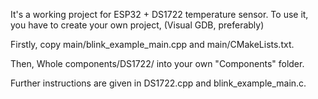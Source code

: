 It's a working project for ESP32 + DS1722 temperature sensor. 
To use it, you have to create your own project, (Visual GDB, preferably)

Firstly,
copy main/blink_example_main.cpp and main/CMakeLists.txt.

Then,
Whole components/DS1722/ into your own "Components" folder.

Further instructions are given in DS1722.cpp and blink_example_main.c.

